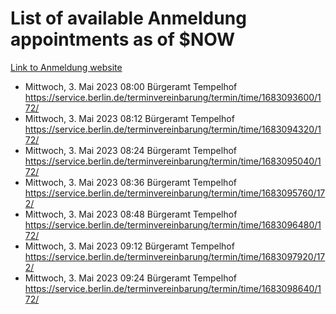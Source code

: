 # List of available Anmeldung appointments as of $NOW
[Link to Anmeldung website](https://service.berlin.de/terminvereinbarung/termin/tag.php?termin=1&anliegen[]=120686&dienstleisterlist=122210,122217,327316,122219,327312,122227,327314,122231,327346,122243,327348,122254,122252,329742,122260,329745,122262,329748,122271,327278,122273,327274,122277,327276,330436,122280,327294,122282,327290,122284,327292,122291,327270,122285,327266,122286,327264,122296,327268,150230,329760,122297,327286,122294,327284,122312,329763,122314,329775,122304,327330,122311,327334,122309,327332,317869,122281,327352,122279,329772,122283,122276,327324,122274,327326,122267,329766,122246,327318,122251,327320,122257,327322,122208,327298,122226,327300&herkunft=http%3A%2F%2Fservice.berlin.de%2Fdienstleistung%2F120686%2F)
- Mittwoch, 3. Mai 2023 08:00 Bürgeramt Tempelhof https://service.berlin.de/terminvereinbarung/termin/time/1683093600/172/
- Mittwoch, 3. Mai 2023 08:12 Bürgeramt Tempelhof https://service.berlin.de/terminvereinbarung/termin/time/1683094320/172/
- Mittwoch, 3. Mai 2023 08:24 Bürgeramt Tempelhof https://service.berlin.de/terminvereinbarung/termin/time/1683095040/172/
- Mittwoch, 3. Mai 2023 08:36 Bürgeramt Tempelhof https://service.berlin.de/terminvereinbarung/termin/time/1683095760/172/
- Mittwoch, 3. Mai 2023 08:48 Bürgeramt Tempelhof https://service.berlin.de/terminvereinbarung/termin/time/1683096480/172/
- Mittwoch, 3. Mai 2023 09:12 Bürgeramt Tempelhof https://service.berlin.de/terminvereinbarung/termin/time/1683097920/172/
- Mittwoch, 3. Mai 2023 09:24 Bürgeramt Tempelhof https://service.berlin.de/terminvereinbarung/termin/time/1683098640/172/
